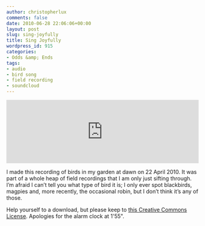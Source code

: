 ```yaml
---
author: christopherlux
comments: false
date: 2010-06-28 22:06:06+00:00
layout: post
slug: sing-joyfully
title: Sing Joyfully
wordpress_id: 915
categories:
- Odds &amp; Ends
tags:
- audio
- bird song
- field recording
- soundcloud
---
```


<p><iframe width="100%" height="166" scrolling="no" frameborder="no" src="https://w.soundcloud.com/player/?url=https%3A//api.soundcloud.com/tracks/3691136&amp;color=ff5500&amp;auto_play=false&amp;hide_related=false&amp;show_comments=true&amp;show_user=true&amp;show_reposts=false"></iframe></p>

I made this recording of birds in my garden at dawn on 22 April 2010. It was part of a whole heap of field recordings that I am only just sifting through. I’m afraid I can’t tell you what type of bird it is; I only ever spot blackbirds, magpies and, more recently, the occasional robin, but I don’t think it’s any of those.

Help yourself to a download, but please keep to [this Creative Commons License](http://creativecommons.org/licenses/by-nc-sa/3.0/). Apologies for the alarm clock at 1'55".
